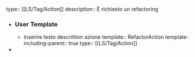 type:: [[LS/Tag/Action]]
description:: É richiesto un refactoring

- ### User Template
	- Inserire testo descrittion azione
	  template:: RefactorAction
	  template-including-parent:: true
	  type:: [[LS/Tag/Action]]
-